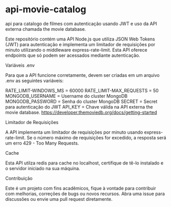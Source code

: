 # api-movie-catalog
api para catalogo de filmes com autenticação usando JWT e uso da API externa chamada the movie database. 

Este repositório contém uma API Node.js que utiliza JSON Web Tokens (JWT) para autenticação e implementa um limitador de requisições por minuto utilizando o middleware express-rate-limit. Esta API oferece endpoints que só podem ser acessados mediante autenticação. 

Variáveis .env

Para que a API funcione corretamente, devem ser criadas em um arquivo .env as seguintes variáveis: 

RATE_LIMIT-WINDOWS_MS = 60000
RATE_LIMIT-MAX_REQUESTS = 50
MONGODB_USERNAME = Username do cluster MongoDB
MONGODB_PASSWORD = Senha do cluster MongoDB
SECRET = Secret para autenticação do JWT
API_KEY = Chave válida na API externa the movie database. https://developer.themoviedb.org/docs/getting-started


Limitador de Requisições

A API implementa um limitador de requisições por minuto usando express-rate-limit. Se o número máximo de requisições for excedido, a resposta será um erro 429 - Too Many Requests.

Cache 

Esta API utilza redis para cache no localhost, certifique de tê-lo instalado e o servidor iniciado na sua máquina.

Contribuição

Este é um projeto com fins acadêmicos, fique à vontade para contribuir com melhorias, correções de bugs ou novos recursos. Abra uma issue para discussões ou envie uma pull request diretamente.

